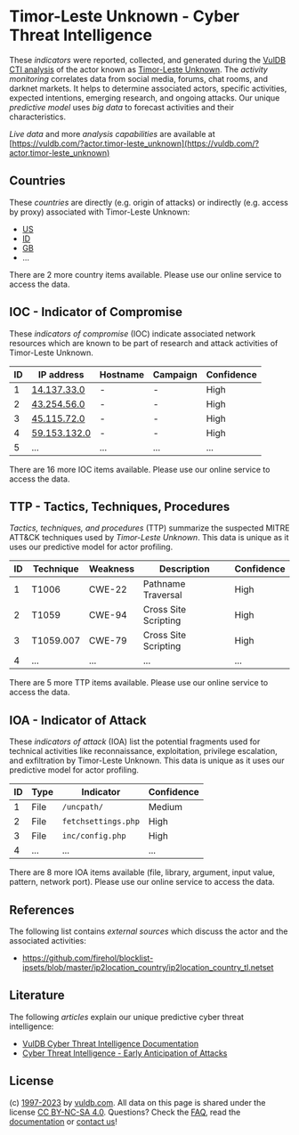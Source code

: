 # Timor-Leste Unknown - Cyber Threat Intelligence

These _indicators_ were reported, collected, and generated during the [VulDB CTI analysis](https://vuldb.com/?kb.cti) of the actor known as [Timor-Leste Unknown](https://vuldb.com/?actor.timor-leste_unknown). The _activity monitoring_ correlates data from social media, forums, chat rooms, and darknet markets. It helps to determine associated actors, specific activities, expected intentions, emerging research, and ongoing attacks. Our unique _predictive model_ uses _big data_ to forecast activities and their characteristics.

_Live data_ and more _analysis capabilities_ are available at [https://vuldb.com/?actor.timor-leste_unknown](https://vuldb.com/?actor.timor-leste_unknown)

## Countries

These _countries_ are directly (e.g. origin of attacks) or indirectly (e.g. access by proxy) associated with Timor-Leste Unknown:

* [US](https://vuldb.com/?country.us)
* [ID](https://vuldb.com/?country.id)
* [GB](https://vuldb.com/?country.gb)
* ...

There are 2 more country items available. Please use our online service to access the data.

## IOC - Indicator of Compromise

These _indicators of compromise_ (IOC) indicate associated network resources which are known to be part of research and attack activities of Timor-Leste Unknown.

ID | IP address | Hostname | Campaign | Confidence
-- | ---------- | -------- | -------- | ----------
1 | [14.137.33.0](https://vuldb.com/?ip.14.137.33.0) | - | - | High
2 | [43.254.56.0](https://vuldb.com/?ip.43.254.56.0) | - | - | High
3 | [45.115.72.0](https://vuldb.com/?ip.45.115.72.0) | - | - | High
4 | [59.153.132.0](https://vuldb.com/?ip.59.153.132.0) | - | - | High
5 | ... | ... | ... | ...

There are 16 more IOC items available. Please use our online service to access the data.

## TTP - Tactics, Techniques, Procedures

_Tactics, techniques, and procedures_ (TTP) summarize the suspected MITRE ATT&CK techniques used by _Timor-Leste Unknown_. This data is unique as it uses our predictive model for actor profiling.

ID | Technique | Weakness | Description | Confidence
-- | --------- | -------- | ----------- | ----------
1 | T1006 | CWE-22 | Pathname Traversal | High
2 | T1059 | CWE-94 | Cross Site Scripting | High
3 | T1059.007 | CWE-79 | Cross Site Scripting | High
4 | ... | ... | ... | ...

There are 5 more TTP items available. Please use our online service to access the data.

## IOA - Indicator of Attack

These _indicators of attack_ (IOA) list the potential fragments used for technical activities like reconnaissance, exploitation, privilege escalation, and exfiltration by Timor-Leste Unknown. This data is unique as it uses our predictive model for actor profiling.

ID | Type | Indicator | Confidence
-- | ---- | --------- | ----------
1 | File | `/uncpath/` | Medium
2 | File | `fetchsettings.php` | High
3 | File | `inc/config.php` | High
4 | ... | ... | ...

There are 8 more IOA items available (file, library, argument, input value, pattern, network port). Please use our online service to access the data.

## References

The following list contains _external sources_ which discuss the actor and the associated activities:

* https://github.com/firehol/blocklist-ipsets/blob/master/ip2location_country/ip2location_country_tl.netset

## Literature

The following _articles_ explain our unique predictive cyber threat intelligence:

* [VulDB Cyber Threat Intelligence Documentation](https://vuldb.com/?kb.cti)
* [Cyber Threat Intelligence - Early Anticipation of Attacks](https://www.scip.ch/en/?labs.20201022)

## License

(c) [1997-2023](https://vuldb.com/?kb.changelog) by [vuldb.com](https://vuldb.com/?kb.about). All data on this page is shared under the license [CC BY-NC-SA 4.0](https://creativecommons.org/licenses/by-nc-sa/4.0/). Questions? Check the [FAQ](https://vuldb.com/?kb.faq), read the [documentation](https://vuldb.com/?kb) or [contact us](https://vuldb.com/?contact)!
